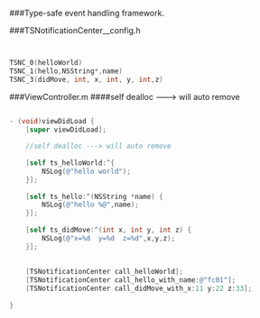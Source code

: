 ###Type-safe event handling framework.


###TSNotificationCenter__config.h

```objective-c


TSNC_0(helloWorld)
TSNC_1(hello,NSString*,name)
TSNC_3(didMove, int, x, int, y, int,z)


```

###ViewController.m
####self dealloc ---> will auto remove

```objective-c

- (void)viewDidLoad {
    [super viewDidLoad];
    
    //self dealloc ---> will auto remove
    
    [self ts_helloWorld:^{
        NSLog(@"hello world");
    }];
    
    [self ts_hello:^(NSString *name) {
        NSLog(@"hello %@",name);
    }];
    
    [self ts_didMove:^(int x, int y, int z) {
        NSLog(@"x=%d  y=%d  z=%d",x,y,z);
    }];
    
    
    [TSNotificationCenter call_helloWorld];
    [TSNotificationCenter call_hello_with_name:@"fc01"];
    [TSNotificationCenter call_didMove_with_x:11 y:22 z:33];
    
}


```

